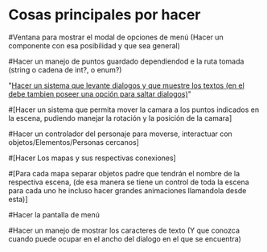 ﻿# Cosas principales por hacer

#Ventana para mostrar el modal de opciones de menú (Hacer un componente con esa posibilidad y que sea general)

#Hacer un manejo de puntos guardado dependiendod e la ruta tomada (string o cadena de int?, o enum?)

"[Hacer un sistema que levante dialogos y que muestre los textos (en el debe tambien poseer una opción para saltar dialogos)]()"

#[Hacer un sistema que permita mover la camara a los puntos indicados en la escena, pudiendo manejar la rotación y la posición de la camara]

#Hacer un controlador del personaje para moverse, interactuar con objetos/Elementos/Personas cercanos]

#[Hacer Los mapas y sus respectivas conexiones]

#[Para cada mapa separar objetos padre que tendrán el nombre de la respectiva escena, (de esa manera se tiene un control de toda la escena para cada uno he incluso hacer grandes animaciones llamandola desde esta)]

#Hacer la pantalla de menú

#Hacer un manejo de mostrar los caracteres de texto  (Y que conozca cuando puede ocupar en el ancho del dialogo en el que se encuentra)
